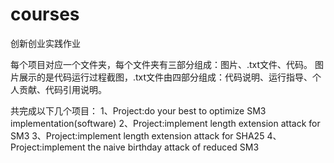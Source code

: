 # courses
创新创业实践作业

每个项目对应一个文件夹，每个文件夹有三部分组成：图片、.txt文件、代码。
图片展示的是代码运行过程截图，.txt文件由四部分组成：代码说明、运行指导、个人贡献、代码引用说明。

共完成以下几个项目：
1、Project:do your best to optimize SM3 implementation(software)
2、Project:implement length extension attack for SM3
3、Project:implement length extension attack for SHA25
4、Project:implement the naive birthday attack of reduced SM3

